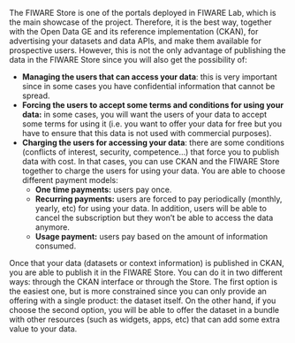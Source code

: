 The FIWARE Store is one of the portals deployed in FIWARE Lab, which is the
main showcase of the project. Therefore, it is the best way, together
with the Open Data GE and its reference implementation (CKAN), for
advertising your datasets and data APIs, and make them available for
prospective users. However, this is not the only advantage of publishing
the data in the FIWARE Store since you will also get the possibility of:

-   **Managing the users that can access your data**: this is very
    important since in some cases you have confidential information that
    cannot be spread.
-   **Forcing the users to accept some terms and conditions for using
    your data:** in some cases, you will want the users of your data to
    accept some terms for using it (i.e. you want to offer your data for
    free but you have to ensure that this data is not used with
    commercial purposes).
-   **Charging the users for accessing your data**: there are some
    conditions (conflicts of interest, security, competence...) that
    force you to publish data with cost. In that cases, you can use CKAN
    and the FIWARE Store together to charge the users for using your data.
    You are able to choose different payment models:
    -   **One time payments:** users pay once.
    -   **Recurring payments:** users are forced to pay periodically (monthly,
        yearly, etc) for using your data. In addition, users will be
        able to cancel the subscription but they won’t be able to access
        the data anymore.
    -   **Usage payment:** users pay based on the amount of information
        consumed.

Once that your data (datasets or context information) is published in
CKAN, you are able to publish it in the FIWARE Store. You can do it in
two different ways: through the CKAN interface or through the Store. The
first option is the easiest one, but is more constrained since you can
only provide an offering with a single product: the dataset itself. On
the other hand, if you choose the second option, you will be able to
offer the dataset in a bundle with other resources (such as widgets,
apps, etc) that can add some extra value to your data.
